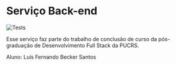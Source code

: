# Serviço Back-end
![Tests](https://github.com/luis-becker/tcc-pos-backend/actions/workflows/test.yml/badge.svg)

Esse serviço faz parte do trabalho de conclusão de curso da pós-graduação de Desenvolvimento Full Stack da PUCRS.

Aluno: Luís Fernando Becker Santos
